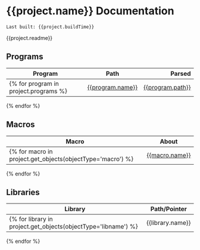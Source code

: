 # {{project.name}} Documentation
`Last built: {{project.buildTime}}`

{{project.readme}}


## Programs 
| Program | Path | Parsed | 
| --- | --- | ---: | 
{% for program in project.programs %}| [{{program.name}}](./{{program.name}}.md) | [{{program.path}}]({{program.uri}}) | {{program.parsed}} |
{% endfor %}

## Macros 
| Macro | About |
| --- | --- | 
{% for macro in project.get_objects(objectType='macro') %}| [{{macro.name}}](./macroIndex.md#{{macro.name}}) | {{macro.about}} |
{% endfor %}

## Libraries
| Library | Path/Pointer | 
| --- | --- | 
{% for library in project.get_objects(objectType='libname') %}| {{library.name}} | {%if library.path is none%}[{{library.path}}]({{library.uri}}) {%else%} {{library.pointer}} {%endif%} |
{% endfor %}
